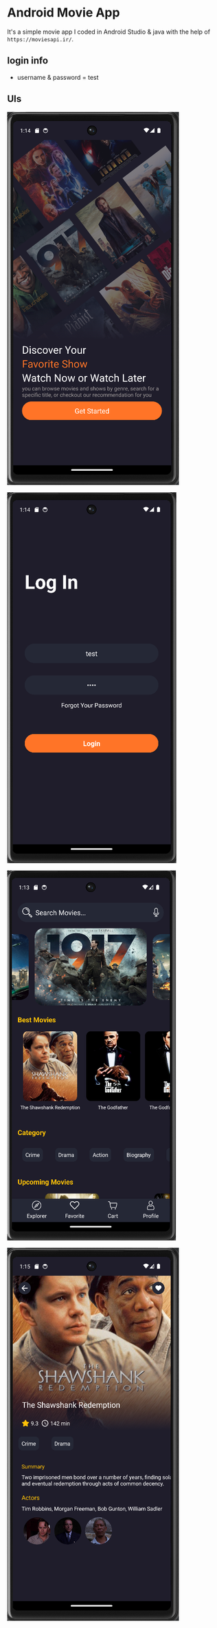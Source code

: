 # Android Movie App

It's a simple movie app I coded in Android Studio & java with the help of `https://moviesapi.ir/`.

## login info

- username & password = test

## UIs

![img1](images/img-1.png)

![img2](images/img0.png)

![img3](images/img1.png)

![img4](images/img2.png)
